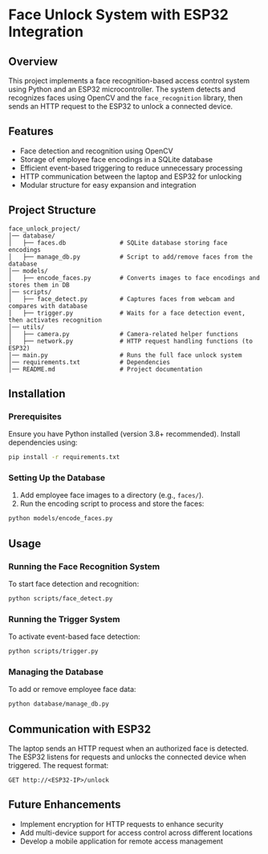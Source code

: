 # Face Unlock System with ESP32 Integration

## Overview
This project implements a face recognition-based access control system using Python and an ESP32 microcontroller. The system detects and recognizes faces using OpenCV and the `face_recognition` library, then sends an HTTP request to the ESP32 to unlock a connected device.

## Features
- Face detection and recognition using OpenCV
- Storage of employee face encodings in a SQLite database
- Efficient event-based triggering to reduce unnecessary processing
- HTTP communication between the laptop and ESP32 for unlocking
- Modular structure for easy expansion and integration

## Project Structure
```
face_unlock_project/
│── database/
│   ├── faces.db               # SQLite database storing face encodings
│   ├── manage_db.py           # Script to add/remove faces from the database
│── models/
│   ├── encode_faces.py        # Converts images to face encodings and stores them in DB
│── scripts/
│   ├── face_detect.py         # Captures faces from webcam and compares with database
│   ├── trigger.py             # Waits for a face detection event, then activates recognition
│── utils/
│   ├── camera.py              # Camera-related helper functions
│   ├── network.py             # HTTP request handling functions (to ESP32)
│── main.py                    # Runs the full face unlock system
│── requirements.txt           # Dependencies
│── README.md                  # Project documentation
```

## Installation
### Prerequisites
Ensure you have Python installed (version 3.8+ recommended). Install dependencies using:
```sh
pip install -r requirements.txt
```

### Setting Up the Database
1. Add employee face images to a directory (e.g., `faces/`).
2. Run the encoding script to process and store the faces:
```sh
python models/encode_faces.py
```

## Usage
### Running the Face Recognition System
To start face detection and recognition:
```sh
python scripts/face_detect.py
```

### Running the Trigger System
To activate event-based face detection:
```sh
python scripts/trigger.py
```

### Managing the Database
To add or remove employee face data:
```sh
python database/manage_db.py
```

## Communication with ESP32
The laptop sends an HTTP request when an authorized face is detected. The ESP32 listens for requests and unlocks the connected device when triggered. The request format:
```
GET http://<ESP32-IP>/unlock
```

## Future Enhancements
- Implement encryption for HTTP requests to enhance security
- Add multi-device support for access control across different locations
- Develop a mobile application for remote access management


